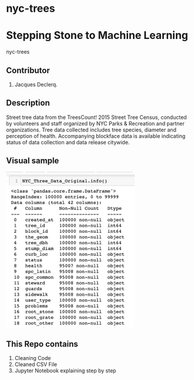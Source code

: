 # nyc-trees


# Stepping Stone to Machine Learning
nyc-trees 

## Contributor
1. Jacques Declerq.

## Description
Street tree data from the TreesCount! 2015 Street Tree Census, conducted by volunteers and staff organized by NYC Parks & Recreation and partner organizations. Tree data collected includes tree species, diameter and perception of health. Accompanying blockface data is available indicating status of data collection and data release citywide.

## Visual sample
<img src="https://github.com/JacquesDeclercq/nyc-trees/blob/main/Screenshot%202021-07-02%20at%2015.25.29.png" width="350">


## This Repo contains
1. Cleaning Code
2. Cleaned CSV File   
3. Jupyter Notebook explaining step by step 


    
